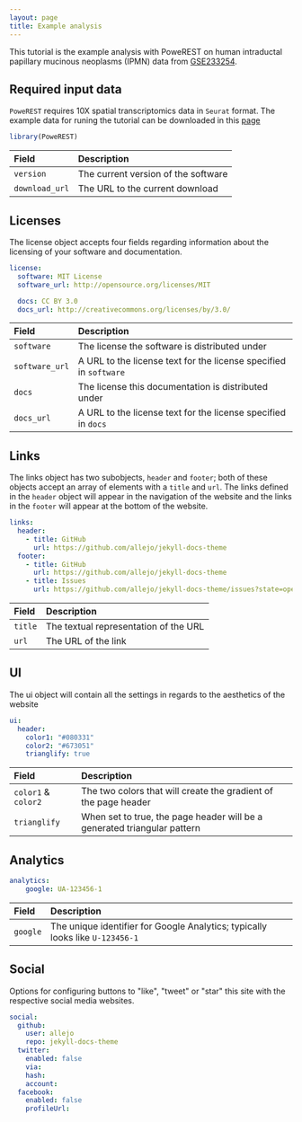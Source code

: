 ```yaml
---
layout: page
title: Example analysis
---
```


This tutorial is the example analysis with PoweREST on human intraductal papillary mucinous neoplasms (IPMN) data from [GSE233254]("https://www.ncbi.nlm.nih.gov/geo/query/acc.cgi").

## Required input data

`PoweREST` requires 10X spatial transcriptomics data in `Seurat` format.
The example data for runing the tutorial can be downloaded in this [page]()

```r
library(PoweREST)
```

| Field          | Description                         |
|:---------------|:------------------------------------|
| `version`      | The current version of the software |
| `download_url` | The URL to the current download     |

## Licenses

The license object accepts four fields regarding information about the licensing of your software and documentation.

```yaml
license:
  software: MIT License
  software_url: http://opensource.org/licenses/MIT

  docs: CC BY 3.0
  docs_url: http://creativecommons.org/licenses/by/3.0/
```

| Field          | Description                                                       |
|:---------------|:------------------------------------------------------------------|
| `software`     | The license the software is distributed under                     |
| `software_url` | A URL to the license text for the license specified in `software` |
| `docs`         | The license this documentation is distributed under               |
| `docs_url`     | A URL to the license text for the license specified in `docs`     |

## Links

The links object has two subobjects, `header` and `footer`; both of these objects accept an array of elements with a `title` and `url`. The links defined in the `header` object will appear in the navigation of the website and the links in the `footer` will appear at the bottom of the website.

```yaml
links:
  header:
    - title: GitHub
      url: https://github.com/allejo/jekyll-docs-theme
  footer:
    - title: GitHub
      url: https://github.com/allejo/jekyll-docs-theme
    - title: Issues
      url: https://github.com/allejo/jekyll-docs-theme/issues?state=open
```

| Field   | Description                           |
|:--------|:--------------------------------------|
| `title` | The textual representation of the URL |
| `url`   | The URL of the link                   |

## UI

The ui object will contain all the settings in regards to the aesthetics of the website

```yaml
ui:
  header:
    color1: "#080331"
    color2: "#673051"
    trianglify: true
```

| Field               | Description                                                               |
|:--------------------|:--------------------------------------------------------------------------|
| `color1` & `color2` | The two colors that will create the gradient of the page header           |
| `trianglify`        | When set to true, the page header will be a generated triangular pattern  |

## Analytics

```yaml
analytics:
    google: UA-123456-1
```

| Field    | Description                                                                   |
|:---------|:------------------------------------------------------------------------------|
| `google` | The unique identifier for Google Analytics; typically looks like `U-123456-1` |

## Social

Options for configuring buttons to "like", "tweet" or "star" this site with the respective social media websites.

```yaml
social:
  github:
    user: allejo
    repo: jekyll-docs-theme
  twitter:
    enabled: false
    via:
    hash:
    account:
  facebook:
    enabled: false
    profileUrl:
```
